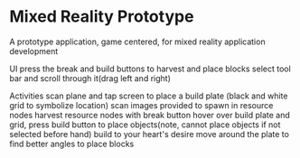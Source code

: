 # Mixed Reality Prototype
 A prototype application, game centered, for mixed reality application development

UI
press the break and build buttons to harvest and place blocks
select tool bar and scroll through it(drag left and right)

Activities
scan plane and tap screen to place a build plate
(black and white grid to symbolize location)
scan images provided to spawn in resource nodes
harvest resource nodes with break button
hover over build plate and grid, press build button to place objects(note, cannot place objects if not selected before hand)
build to your heart's desire
move around the plate to find better angles to place blocks